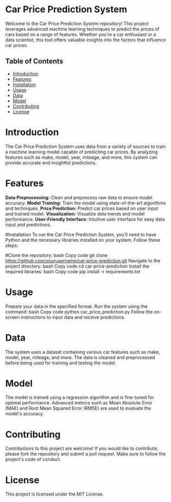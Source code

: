 # Car Price Prediction System
Welcome to the Car Price Prediction System repository! This project leverages advanced machine learning techniques to predict the prices of cars based on a range of features. Whether you're a car enthusiast or a data scientist, this tool offers valuable insights into the factors that influence car prices.

 <!-- Add an image link here if you have one -->

## Table of Contents
- [Introduction](#Introduction)
- [Features](url)
- [Installation](url)
- [Usage](url)
- [Data](url)
- [Model](url)
- [Contributing](url)
- [License](url)


# Introduction
The Car Price Prediction System uses data from a variety of sources to train a machine learning model capable of predicting car prices. By analyzing features such as make, model, year, mileage, and more, this system can provide accurate and insightful predictions.

# Features
**Data Preprocessing:** Clean and preprocess raw data to ensure model accuracy.
**Model Training:** Train the model using state-of-the-art algorithms and techniques.
**Price Prediction:** Predict car prices based on user input and trained model.
**Visualization:** Visualize data trends and model performance.
**User-Friendly Interface:** Intuitive user interface for easy data input and predictions.


#Installation
To run the Car Price Prediction System, you'll need to have Python and the necessary libraries installed on your system. Follow these steps:

#Clone the repository:
bash
Copy code
git clone https://github.com/yourusername/car-price-prediction.git
Navigate to the project directory:
bash
Copy code
cd car-price-prediction
Install the required libraries:
bash
Copy code
pip install -r requirements.txt


# Usage
Prepare your data in the specified format.
Run the system using the command:
bash
Copy code
python car_price_prediction.py
Follow the on-screen instructions to input data and receive predictions.


# Data
The system uses a dataset containing various car features such as make, model, year, mileage, and more. The data is cleaned and preprocessed before being used for training and testing the model.

# Model
The model is trained using a regression algorithm and is fine-tuned for optimal performance. Advanced metrics such as Mean Absolute Error (MAE) and Root Mean Squared Error (RMSE) are used to evaluate the model's accuracy.

# Contributing
Contributions to this project are welcome! If you would like to contribute, please fork the repository and submit a pull request. Make sure to follow the project's code of conduct.

# License
This project is licensed under the MIT License.
